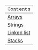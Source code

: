 

<div align="center">

| **`𝙲𝚘𝚗𝚝𝚎𝚗𝚝𝚜`** |
| ---------- |
| [Arrays](https://github.com/devrath/studious-ds-adventure/tree/main/collection/Arrays) |
| [Strings](https://github.com/devrath/studious-ds-adventure/tree/main/collection/Strings) |
| [Linked list](https://github.com/devrath/studious-ds-adventure/tree/main/collection/LinkedList) |
| [Stacks](https://github.com/devrath/studious-ds-adventure/tree/main/collection/Stacks) |

</div>

